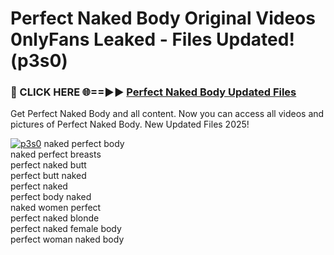 # Perfect Naked Body Original Videos 0nlyFans Leaked - Files Updated! (p3s0)

<h3>🔴 CLICK HERE 🌐==►► <a href="https://tinyurl.com/yckcrads" rel="nofollow">Perfect Naked Body Updated Files</a></h3>

Get Perfect Naked Body and all content. Now you can access all videos and pictures of Perfect Naked Body. New Updated Files 2025!

[![p3s0](https://i.imgur.com/hpKpOFt.gif)](https://tinyurl.com/yckcrads)
naked perfect body<br>
naked perfect breasts<br>
perfect naked butt<br>
perfect butt naked<br>
perfect naked<br>
perfect body naked<br>
naked women perfect<br>
perfect naked blonde<br>
perfect naked female body<br>
perfect woman naked body
